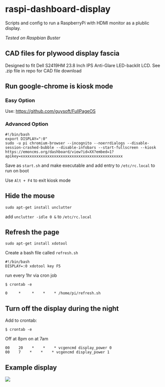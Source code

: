 # raspi-dashboard-display
Scripts and config to run a RaspberryPi with HDMI monitor as a plublic display.

*Tested on Raspbian Buster*


## CAD files for plywood display fascia 

Designed to fit Dell S2419HM 23.8 Inch IPS Anti-Glare LED-backlit LCD. See .zip file in repo for CAD file download

## Run google-chrome is kiosk mode 

### Easy Option 

Use: https://github.com/guysoft/FullPageOS

### Advanced Option

```
#!/bin/bash
export DISPLAY=":0"
sudo -u pi chromium-browser --incognito --noerrdialogs --disable-session-crashed-bubble --disable-infobars --start-fullscreen --kiosk  https://emoncms.org/dashboard/view?id=XX?embed=1?apikey=xxxxxxxxxxxxxxxxxxxxxxxxxxxxxxxxxxxxxxxxxxxxxx
```

Save as `start.sh` and make executable and add entry to `/etc/rc.local` to run on boot

Use `Alt + F4` to exit kiosk mode

## Hide the mouse 

`sudo apt-get install unclutter`

add `unclutter -idle 0 &` to `/etc/rc.local`

## Refresh the page

`sudo apt-get install xdotool` 

Create a bash file called `refresh.sh`

```
#!/bin/bash
DISPLAY=:0 xdotool key F5
```

run every 1hr via cron job

`$ crontab -e`

`0     *     *    *    * /home/pi/refresh.sh`

## Turn off the display during the night 

Add to crontab:

`$ crontab -e`

Off at 8pm on at 7am 
```
00    20    *    *    * vcgencmd display_power 0
00    7    *    *    * vcgencmd display_power 1
```

## Example display

![](https://blog.openenergymonitor.org/images/cydynni-display-3-shopfront.jpg)


